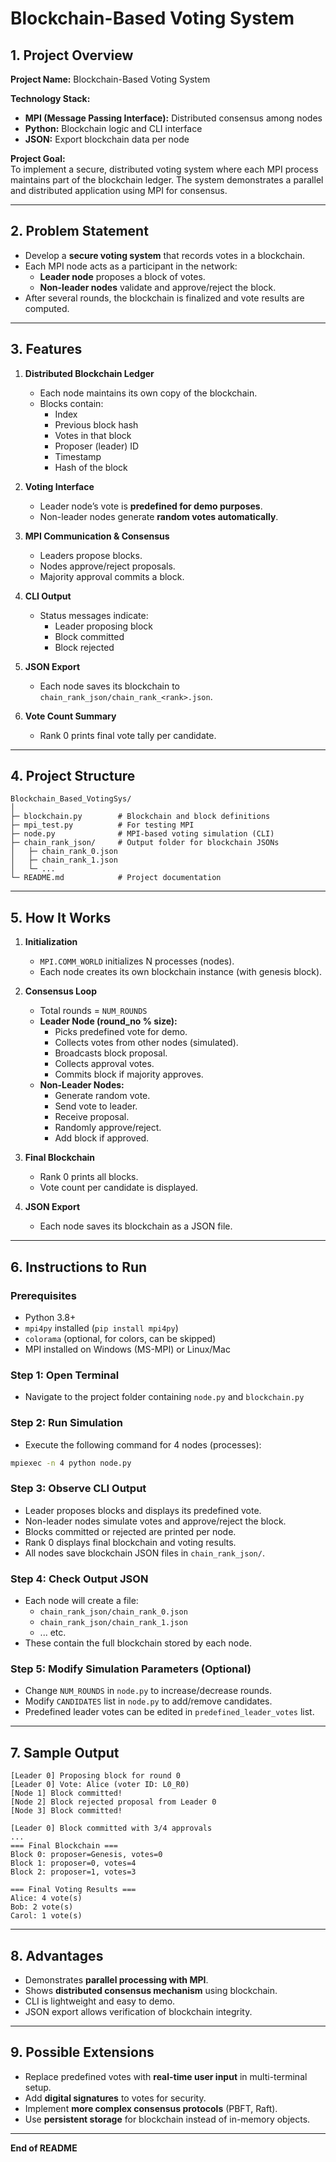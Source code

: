 # Blockchain-Based Voting System

## 1. Project Overview

**Project Name:** Blockchain-Based Voting System  

**Technology Stack:**
- **MPI (Message Passing Interface):** Distributed consensus among nodes  
- **Python:** Blockchain logic and CLI interface  
- **JSON:** Export blockchain data per node  

**Project Goal:**  
To implement a secure, distributed voting system where each MPI process maintains part of the blockchain ledger. The system demonstrates a parallel and distributed application using MPI for consensus.

---

## 2. Problem Statement

- Develop a **secure voting system** that records votes in a blockchain.  
- Each MPI node acts as a participant in the network:  
  - **Leader node** proposes a block of votes.  
  - **Non-leader nodes** validate and approve/reject the block.  
- After several rounds, the blockchain is finalized and vote results are computed.  

---

## 3. Features

1. **Distributed Blockchain Ledger**  
   - Each node maintains its own copy of the blockchain.  
   - Blocks contain:
     - Index
     - Previous block hash
     - Votes in that block
     - Proposer (leader) ID
     - Timestamp
     - Hash of the block  

2. **Voting Interface**  
   - Leader node’s vote is **predefined for demo purposes**.  
   - Non-leader nodes generate **random votes automatically**.  

3. **MPI Communication & Consensus**  
   - Leaders propose blocks.  
   - Nodes approve/reject proposals.  
   - Majority approval commits a block.  

4. **CLI Output**  
   - Status messages indicate:
     - Leader proposing block
     - Block committed
     - Block rejected  

5. **JSON Export**  
   - Each node saves its blockchain to `chain_rank_json/chain_rank_<rank>.json`.  

6. **Vote Count Summary**  
   - Rank 0 prints final vote tally per candidate.  

---

## 4. Project Structure

```
Blockchain_Based_VotingSys/
│
├─ blockchain.py        # Blockchain and block definitions
├─ mpi_test.py          # For testing MPI
├─ node.py              # MPI-based voting simulation (CLI)
├─ chain_rank_json/     # Output folder for blockchain JSONs
│   ├─ chain_rank_0.json
│   ├─ chain_rank_1.json
│   └─ ...
└─ README.md            # Project documentation
```

---

## 5. How It Works

1. **Initialization**
   - `MPI.COMM_WORLD` initializes N processes (nodes).  
   - Each node creates its own blockchain instance (with genesis block).  

2. **Consensus Loop**
   - Total rounds = `NUM_ROUNDS`  
   - **Leader Node (round_no % size):**
     - Picks predefined vote for demo.  
     - Collects votes from other nodes (simulated).  
     - Broadcasts block proposal.  
     - Collects approval votes.  
     - Commits block if majority approves.  
   - **Non-Leader Nodes:**
     - Generate random vote.  
     - Send vote to leader.  
     - Receive proposal.  
     - Randomly approve/reject.  
     - Add block if approved.  

3. **Final Blockchain**
   - Rank 0 prints all blocks.  
   - Vote count per candidate is displayed.  

4. **JSON Export**
   - Each node saves its blockchain as a JSON file.  

---

## 6. Instructions to Run

### Prerequisites
- Python 3.8+
- `mpi4py` installed (`pip install mpi4py`)
- `colorama` (optional, for colors, can be skipped)
- MPI installed on Windows (MS-MPI) or Linux/Mac

### Step 1: Open Terminal
- Navigate to the project folder containing `node.py` and `blockchain.py`

### Step 2: Run Simulation
- Execute the following command for 4 nodes (processes):

```bash
mpiexec -n 4 python node.py
```

### Step 3: Observe CLI Output
- Leader proposes blocks and displays its predefined vote.  
- Non-leader nodes simulate votes and approve/reject the block.  
- Blocks committed or rejected are printed per node.  
- Rank 0 displays final blockchain and voting results.  
- All nodes save blockchain JSON files in `chain_rank_json/`.

### Step 4: Check Output JSON
- Each node will create a file:
  - `chain_rank_json/chain_rank_0.json`
  - `chain_rank_json/chain_rank_1.json`
  - ... etc.
- These contain the full blockchain stored by each node.

### Step 5: Modify Simulation Parameters (Optional)
- Change `NUM_ROUNDS` in `node.py` to increase/decrease rounds.  
- Modify `CANDIDATES` list in `node.py` to add/remove candidates.  
- Predefined leader votes can be edited in `predefined_leader_votes` list.  

---

## 7. Sample Output

```
[Leader 0] Proposing block for round 0
[Leader 0] Vote: Alice (voter ID: L0_R0)
[Node 1] Block committed!
[Node 2] Block rejected proposal from Leader 0
[Node 3] Block committed!

[Leader 0] Block committed with 3/4 approvals
...
=== Final Blockchain ===
Block 0: proposer=Genesis, votes=0
Block 1: proposer=0, votes=4
Block 2: proposer=1, votes=3

=== Final Voting Results ===
Alice: 4 vote(s)
Bob: 2 vote(s)
Carol: 1 vote(s)
```

---

## 8. Advantages
- Demonstrates **parallel processing with MPI**.  
- Shows **distributed consensus mechanism** using blockchain.  
- CLI is lightweight and easy to demo.  
- JSON export allows verification of blockchain integrity.

---

## 9. Possible Extensions
- Replace predefined votes with **real-time user input** in multi-terminal setup.  
- Add **digital signatures** to votes for security.  
- Implement **more complex consensus protocols** (PBFT, Raft).  
- Use **persistent storage** for blockchain instead of in-memory objects.

---

**End of README**

